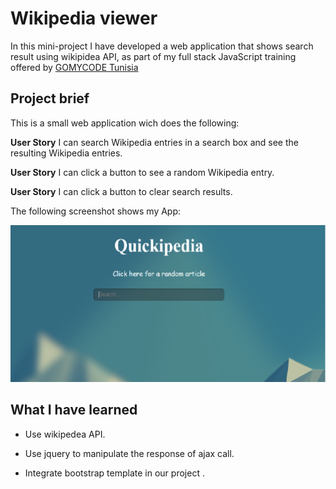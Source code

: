 # Wikipedia viewer
In this mini-project I have developed a  web application that shows search result using wikipidea API, as part of my full stack JavaScript training offered by [GOMYCODE Tunisia](https://www.gomycode.tn)
## Project brief
This is a small web application wich does the following:

<strong>User Story</strong>  I can search Wikipedia entries in a search box and see the resulting Wikipedia entries.

<strong>User Story</strong>  I can click a button to see a random Wikipedia entry.

<strong>User Story</strong>  I can click a button to clear search results.



The following screenshot shows my App:
<p align="center">
	<img src="assets/wikiAppImg.png">
</p>

## What I have learned

* Use wikipedea API.

* Use jquery to manipulate the response of ajax call.

* Integrate  bootstrap template in our project .